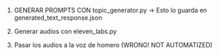1) GENERAR PROMPTS CON topic_generator.py -> Esto lo guarda en generated_text_response.json

2) Generar audios con eleven_labs.py

3) Pasar los audios a la voz de homero (WRONG! NOT AUTOMATIZED)

